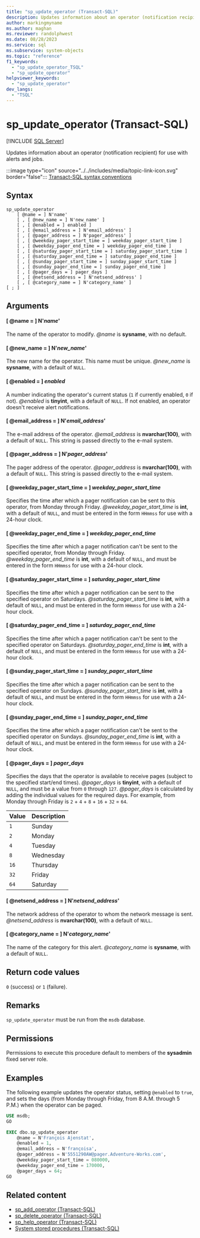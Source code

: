 ```yaml
---
title: "sp_update_operator (Transact-SQL)"
description: Updates information about an operator (notification recipient) for use with alerts and jobs.
author: markingmyname
ms.author: maghan
ms.reviewer: randolphwest
ms.date: 08/28/2023
ms.service: sql
ms.subservice: system-objects
ms.topic: "reference"
f1_keywords:
  - "sp_update_operator_TSQL"
  - "sp_update_operator"
helpviewer_keywords:
  - "sp_update_operator"
dev_langs:
  - "TSQL"
---
```

# sp_update_operator (Transact-SQL)

[!INCLUDE [SQL Server](../../includes/applies-to-version/sqlserver.md)]

Updates information about an operator (notification recipient) for use with alerts and jobs.

:::image type="icon" source="../../includes/media/topic-link-icon.svg" border="false"::: [Transact-SQL syntax conventions](../../t-sql/language-elements/transact-sql-syntax-conventions-transact-sql.md)

## Syntax

```syntaxsql
sp_update_operator
    [ @name = ] N'name'
    [ , [ @new_name = ] N'new_name' ]
    [ , [ @enabled = ] enabled ]
    [ , [ @email_address = ] N'email_address' ]
    [ , [ @pager_address = ] N'pager_address' ]
    [ , [ @weekday_pager_start_time = ] weekday_pager_start_time ]
    [ , [ @weekday_pager_end_time = ] weekday_pager_end_time ]
    [ , [ @saturday_pager_start_time = ] saturday_pager_start_time ]
    [ , [ @saturday_pager_end_time = ] saturday_pager_end_time ]
    [ , [ @sunday_pager_start_time = ] sunday_pager_start_time ]
    [ , [ @sunday_pager_end_time = ] sunday_pager_end_time ]
    [ , [ @pager_days = ] pager_days ]
    [ , [ @netsend_address = ] N'netsend_address' ]
    [ , [ @category_name = ] N'category_name' ]
[ ; ]
```

## Arguments

#### [ @name = ] N'*name*'

The name of the operator to modify. *@name* is **sysname**, with no default.

#### [ @new_name = ] N'*new_name*'

The new name for the operator. This name must be unique. *@new_name* is **sysname**, with a default of `NULL`.

#### [ @enabled = ] *enabled*

A number indicating the operator's current status (`1` if currently enabled, `0` if not). *@enabled* is **tinyint**, with a default of `NULL`. If not enabled, an operator doesn't receive alert notifications.

#### [ @email_address = ] N'*email_address*'

The e-mail address of the operator. *@email_address* is **nvarchar(100)**, with a default of `NULL`. This string is passed directly to the e-mail system.

#### [ @pager_address = ] N'*pager_address*'

The pager address of the operator. *@pager_address* is **nvarchar(100)**, with a default of `NULL`. This string is passed directly to the e-mail system.

#### [ @weekday_pager_start_time = ] *weekday_pager_start_time*

Specifies the time after which a pager notification can be sent to this operator, from Monday through Friday. *@weekday_pager_start_time* is **int**, with a default of `NULL`, and must be entered in the form `HHmmss` for use with a 24-hour clock.

#### [ @weekday_pager_end_time = ] *weekday_pager_end_time*

Specifies the time after which a pager notification can't be sent to the specified operator, from Monday through Friday. *@weekday_pager_end_time* is **int**, with a default of `NULL`, and must be entered in the form `HHmmss` for use with a 24-hour clock.

#### [ @saturday_pager_start_time = ] *saturday_pager_start_time*

Specifies the time after which a pager notification can be sent to the specified operator on Saturdays. *@saturday_pager_start_time* is **int**, with a default of `NULL`, and must be entered in the form `HHmmss` for use with a 24-hour clock.

#### [ @saturday_pager_end_time = ] *saturday_pager_end_time*

Specifies the time after which a pager notification can't be sent to the specified operator on Saturdays. *@saturday_pager_end_time* is **int**, with a default of `NULL`, and must be entered in the form `HHmmss` for use with a 24-hour clock.

#### [ @sunday_pager_start_time = ] *sunday_pager_start_time*

Specifies the time after which a pager notification can be sent to the specified operator on Sundays. *@sunday_pager_start_time* is **int**, with a default of `NULL`, and must be entered in the form `HHmmss` for use with a 24-hour clock.

#### [ @sunday_pager_end_time = ] *sunday_pager_end_time*

Specifies the time after which a pager notification can't be sent to the specified operator on Sundays. *@sunday_pager_end_time* is **int**, with a default of `NULL`, and must be entered in the form `HHmmss` for use with a 24-hour clock.

#### [ @pager_days = ] *pager_days*

Specifies the days that the operator is available to receive pages (subject to the specified start/end times). *@pager_days* is **tinyint**, with a default of `NULL`, and must be a value from `0` through `127`. *@pager_days* is calculated by adding the individual values for the required days. For example, from Monday through Friday is `2` + `4` + `8` + `16` + `32` = `64`.

| Value | Description |
| --- | --- |
| `1` | Sunday |
| `2` | Monday |
| `4` | Tuesday |
| `8` | Wednesday |
| `16` | Thursday |
| `32` | Friday |
| `64` | Saturday |

#### [ @netsend_address = ] N'*netsend_address*'

The network address of the operator to whom the network message is sent. *@netsend_address* is **nvarchar(100)**, with a default of `NULL`.

#### [ @category_name = ] N'*category_name*'

The name of the category for this alert. *@category_name* is **sysname**, with a default of `NULL`.

## Return code values

`0` (success) or `1` (failure).

## Remarks

`sp_update_operator` must be run from the `msdb` database.

## Permissions

Permissions to execute this procedure default to members of the **sysadmin** fixed server role.

## Examples

The following example updates the operator status, setting `@enabled` to `true`, and sets the days (from Monday through Friday, from 8 A.M. through 5 P.M.) when the operator can be paged.

```sql
USE msdb;
GO

EXEC dbo.sp_update_operator
    @name = N'François Ajenstat',
    @enabled = 1,
    @email_address = N'françoisa',
    @pager_address = N'5551290AW@pager.Adventure-Works.com',
    @weekday_pager_start_time = 080000,
    @weekday_pager_end_time = 170000,
    @pager_days = 64;
GO
```

## Related content

- [sp_add_operator (Transact-SQL)](sp-add-operator-transact-sql.md)
- [sp_delete_operator (Transact-SQL)](sp-delete-operator-transact-sql.md)
- [sp_help_operator (Transact-SQL)](sp-help-operator-transact-sql.md)
- [System stored procedures (Transact-SQL)](system-stored-procedures-transact-sql.md)
